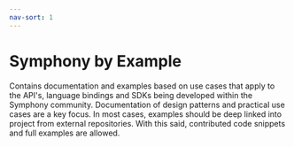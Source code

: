 ```yaml
---
nav-sort: 1
---
```

# Symphony by Example
Contains documentation and examples based on use cases that apply to the API's, language bindings and SDKs being developed within the Symphony community. Documentation of design patterns and practical use cases are a key focus. In most cases, examples should be deep linked into project from external repositories. With this said, contributed code snippets and full examples are allowed.

